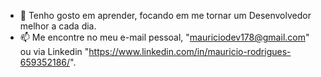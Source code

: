 - 🌱 Tenho gosto em aprender, focando em me tornar um Desenvolvedor melhor a cada dia.
- 📫 Me encontre no meu e-mail pessoal, "mauriciodev178@gmail.com" ou via Linkedin "https://www.linkedin.com/in/mauricio-rodrigues-659352186/".
